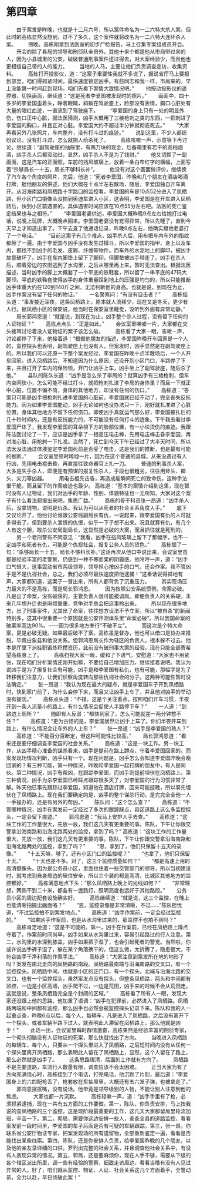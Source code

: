 #  第四章
　　由于案发是昨晚，也就是十二月六号，所以案件命名为一二六特大杀人案。但此时的高栋显然没想到，过不了多久，这个案件就将改名为一二六特大连环杀人案。
　　傍晚，高栋刚拿到法医室的初步尸检报告，马上召集专案组成员开会。
　　开会的除了县局的领导和刑侦队全员外，其他十来个都是他从市局带过来的人，因为小县城里的公安，破破普通刑事案件还过得去，对大案经验少，而且他也更相信自己带的人的能力。
　　当地的人马，主要让他们负责调查走访，收集资料。
　　高栋打开投影仪，道：“这案子重要性我就不多说了，据说省厅马上要报到部里，咱们得抓紧时间，最快速度锁定凶手。有些同志和我一样，市局来的，早上没能第一时间赶到现场，咱们先看下案情大致情况吧。”
　　他按动投影仪的遥控器，切换画面，继续道：“这是死者李爱国被发现时的照片。”
　　画面中，四十多岁的李爱国歪着头，睁着眼睛，斜躺在驾驶座上，脸部没有表情，胸口心脏处有大量的暗红血迹，一直流到了驾驶座下。
　　“李爱国的身上只有一处的明显外伤，伤口正中心脏，据法医猜测，凶手大概用了三棱枪刺之类的东西，一把刺进了李爱国的胸口，并且正对心脏。李爱国大约不超过半分钟就彻底死去。”
　　“大家再看另外几张照片，车内整齐，没有打斗过的痕迹。”
　　说到这里，不少人都纷纷议论，没有打斗过，怎么就把人给杀死了。
　　高栋咳嗽一声，示意等下再讨论，继续道：“副驾驶座的抽屉里，有两万块的现金，后备箱里有若干的高档烟酒，凶手杀人后都没动过。显然，凶手杀人不是为了钱财。”
　　他又切换了一副画面，这是汽车的正面照，车前的挡风玻璃上，放着一条白布红字的横幅，上面写着“杀够局长一十五，局长不够科长补”。
　　他没有对这个画面做评价，继续换了汽车各个角度的照片，完后，他道：“死者李爱国，昨晚和几个朋友在酒店喝酒打牌，据他朋友的供述，他们大概在十点半左右散场，随后，李爱国独自开车离开。从沿海南路和凤栖路十字路口的监控看，李爱国的车是10点52分进入了凤栖路，但小区门口摄像头没拍到奥迪车进入小区，这表明，李爱国是在开车进入凤栖路后，快到小区前遇害的，具体遇害时间应该在10点55分左右吧。法医的死亡鉴定结果也与之相符。”
　　“李爱国老婆供述，李爱国大概昨晚9点左右给她打过电话，说晚上玩牌，大概晚点回来。李爱国老婆没有觉得异常，所以先睡了，直到今天早上才知道出事了。下午去查了他通话记录，昨晚9点左右，他确实跟他老婆打了一个电话。”
　　“目前这案子有几个难点，凶手杀人后，用布把车内车外的指纹都擦了一遍。由于李爱国与凶手没有发生过搏斗，所以李爱国的指甲、身上以及车内，都找不到凶手的毛发、皮屑、纤维等物件。而车外的水泥地上的脚印，被凶手故意破坏了。凶手在车内脚垫上留下了脚印，但脚垫被凶手带走了。凶手在杀人后，顺着旁边的农田逃到了水沟里，之后从哪里再上来，暂时无法查出。根据法医描述，当时凶手的脚上大概套了一个平底的铁鞋套，所以留了一串平底的47码大脚印。平底的铁鞋套使得凶手的身体重量踩到地上的压强是均匀的，所以只能推断凶手体重大约在120到140斤之间，无法判断他的身高。也就是说，到现在为止，凶手作案没有留下任何的物证。”
　　一名警察问：“有没有目击者？”
　　高栋摇头道：“事发接近深夜，这条凤栖路上，原本就人流稀少，现在又是冬天，更少有人行。据凤栖小区的保安说，他当时在保安室里睡觉，没听到外面有异常动静。”
　　局长郭鸿恩道：“就是说，到现在为止，凶手整个杀人过程，没有留下任何的人证物证？”
　　高栋点点头：“正是如此。”
　　会议室里唏嘘一片，大家都在交头接耳讨论着没人证物证的案子该怎么破。
　　高栋看了大家一眼，咳嗽一声，讨论都停了下来，他接着道：“根据他朋友的描述，李爱国昨晚开车回家是一个人的，监控探头也表明，副驾驶座上也没有人，但案发时，凶手显然是在副驾驶座上的。所以我们可以还原一下整个案发经过，李爱国在昨晚十点半散场后，一个人开车回家。进入凤栖路后，不知道因为什么原因，还没开到小区门口，半路停了下来，并且打开了车内的保险锁，开门让凶手上车，凶手坐上了副驾驶座，随后杀了他。”
　　县队的陈队长道：“凶手是怎么杀了李局的？就算凶手有三棱枪刺，但车内空间狭小，怎么可能不经过打斗，就把枪刺扎进了李局的身体里？而且一下就正中心脏，位置不偏不倚，身体的其他地方，却没有任何的伤口。”
　　高栋道：“答案只可能是凶手把枪刺扎进李爱国的心脏前，李爱国就已经不动了，完全丧失反抗能力。因为如果李爱国能动，凶手无论如何也没办法只一下，刚好就扎准进了心脏位置，身体其他地方不留下任何伤口。即使凶手真就运气那么好，李爱国被扎后的几十秒时间内，还是有反抗能力的，不可能没有任何打斗的迹象。下午我去看过李爱国尸体了，我发现李爱国的耳朵根下方的脸部位置，有一小块烫伤的痕迹。我跟陈法医讨论了一下，应该是凶手拿了一根高压电击棒，先用电击棒击昏李爱国，再对准心脏，用枪刺一下扎准。当然了，死亡到今天下午已经过了大半天时间，所以法医没法通过体液鉴定李爱国死前是否受了电击，这是我们的推断，也是最有可能的推断。”
　　会议室里顿时唏嘘一片，因为在这个普通的县城，从来没遇过有人行凶，先用电击棍击昏，再直接往致命器官上扎一刀。
　　普通的刑事杀人案，大多是失手杀人，即便是有预谋的报复性杀人，手段也很粗劣，往往用斧头、榔头、尖刀等凶器。
　　用电击棍先击昏，再造成能瞬间死亡的致命伤，这种手法很干脆，而且留下的作案痕迹也最少。
高栋道：“基本的案情介绍到这里，现在暂时没有人证物证，我们对凶手的年龄、性别、体貌特征也一无所知，大家对这个案子有什么看法都提出来吧，集思广益。”
　　高栋的骨干科员张一昂道：“凶手杀人后，没拿钱物，说明是仇杀。我认为可以从死者的社会关系角度入手。”
　　底下又议论开了，纷纷讨论谁跟公安局副局长有仇，一说起来，跟李爱国有仇的人可就多得去了，但到要杀人泄恨的仇恨，似乎一下子想不出来。况且就算有仇，有几个人有这个胆，敢杀公安局副局长，这显然是必破的大案，而且抓住就是死刑的。
　　另一个老刑警有不同意见：“我看，凶手在挡风玻璃上留下了那幅字，也不一定凶手和死者有仇，可能是个仇视社会，报复公务人员的货色。”
　　高栋插了一句：“杀够局长一十五，局长不够科长补。”这话再次从他口中说出来，会议室里虽都是经验丰富的老警察，仍感到一种不寒而栗的阴霾感。他冷哼一声，道：“凶手口气很大，这事震动省市两级领导，领导担心按凶手的口气，还会作案。我不管凶手是不是仇视社会，总之，我们必须尽最快速度把他逮捕！”这番话说得掷地有声，大家都知道，这案子一冒出来，所有人都背负了沉重压力。
　　其实现场压力最大的不是高栋，而是局长郭鸿恩。
　　因为按照公安系统惯例，命案必破。凡是出了命案，没有破获的，主管负责人很可能被调岗。即便负责人的关系硬，未来几年想升迁也是麻烦重重，竞争对手总会把这事拎出来。
　　所以现在很多地方，出了刑事案件，尤其出了命案，往往想方设法不予立案，所以“被自杀”的新闻特别多，这其中很重要一个原因就是公安评测体系里“命案必破”。所以我国命案的破案率高达90%。——因为很多地方奉行“不破不立”。
　　而这次是个特大命案，更是必破无疑。如果最后破不了案，高栋虽是督办，他也可以借口是协办来推脱，毕竟白象县和他没关系。但郭鸿恩局长作为辖区的负责人，根本躲不过去。他本是厅里下派挂职锻炼积攒资历，此前没有破刑事大案的经验，现在只能全部寄希望高栋身上了。
　　高栋扫视大家一眼，缓和了下语气，安慰道：“大家也不用紧张，现在咱们分析案情还刚开始嘛，不要给自己增加压力，继续接着说吧。我认为说凶手是为了报复社会有可能，凶手是和李爱国有私仇，也有可能，那幅字是为了转移我们注意力，让我们侦察角度转向那些仇视社会的分子。这两种可能性暂时没法确定。”
　　张一昂道：“我认为现在最大的疑点，就是李爱国车子开到凤栖路时，快到家门前了，为什么会停下来，而且又让凶手上车了，并且他对凶手的举动没有提防。”
　　高栋点头道：“不错，这是个关注重点。按照咱们开车习惯，半夜开到一条人流量小的路上，有什么情况会促使人半路停下车？”
　　一人道：“到路边上厕所？”
　　随即有人反驳：“都快到家了，怎么可能就差一两分钟憋不住？”
　　高栋道：“更为古怪的是，李爱国居然让凶手上车了。你们半夜开车到路上，有什么情况会让车外的人上车？”
　　张一昂道：“凶手是李爱国的熟人？”
　　高栋道：“不能百分百断定，但这种可能性比较高。”
　　局长郭鸿恩道：“看来还是要仔细调查李爱国的社会关系。”
　　高栋道：“这是一块工作。另一块工作，从凶手精心准备的谋杀看来，凶手是提前在路上蹲点，守着李爱国回家的。而案发现场情况判断，凶手只有一个。现在问题是，凶手怎么会知道李爱国昨晚会晚回家的？有三种可能，第一种情况，昨晚和李爱国一起打牌的朋友中，有人是同伙。第二种情况，凶手有帮凶，在跟踪李爱国，而凶手则提前埋伏在凤栖路上。第三种情况，凶手为杀李爱国已经踩点跟踪很多天了，对李爱国的行为习惯非常了解。昨天他已事先跟踪过李爱国，知道他在酒店打牌，回来可能挺晚，所以事先埋伏在了凤栖路上。现在我们要确定的是，凶手的整个谋杀行动，是完完全全他一人一手操办的，还是有另外的帮凶。”
　　陈队问：“这个怎么查？”
　　高栋道：“不管哪种情况，凶手在案发前一定经过了多次的跟踪踩点，县区道路上这么多监控探头，一定会留下痕迹。”
　　郭鸿恩道：“我马上安排人手去查。”
　　高栋道：“这块工作的工作量很大，先放一放，我们这几天有更重要的事。陈队，下午让你跟交警拿沿海南路和沿海北路两处的监控，拿到了吗？”
高栋道：“这块工作的工作量很大，先放一放，我们这几天有更重要的事。陈队，下午让你跟交警拿沿海南路和沿海北路两处的监控，拿到了吗？”
　　“恩，拿到了，他们只保留十五天的录像。”
　　“十五天嘛，够了。还有小区门口的监控呢？”
　　“也拿了，他们只保留十天。”
　　“十天也差不多。对了，这三个监控质量如何？”
　　“都是高速上用的高清摄像头。因为是公务员小区，里面也住着一些交管部门的领导，所以当初建设时，就考虑到自身周边的居住安全，所以三个装的都是高清，比城区其他地方的监控都好。”
　　高栋满意地点下头：“那么凤栖路上晚上的光线如何？”
　　“非常理想，两侧不到二十米，都各有一盏路灯，照明亮度也远好于其他路段。”
　　公务员小区的周边配套设施确实好。
　　高栋继续道：“就是说，这三个监控，在晚上也能清晰拍摄出画面咯？”
　　“恩，监控录像是非常清晰，不过……”陈队担忧道，“不过监控拍不到案发地点。”
　　高栋道：“凶手作案前，一定会经过监控的。”
　　“如果凶手作案前，也是从水沟里过来的，那监控不也拍不到吗？”
　　高栋肯定地道：“这是不可能的。第一，凶手在作案前，已经在凤栖路上蹲点守着了，作案前时间尚早，凶手如果从水沟里过来，容易引起路过的行人注意。第二，水沟里的水深到膝盖，凶手如果裤子湿了，也会引起死者的警觉。当然啦，你或许说凶手裤子湿了，躲在某个角落换干的，但这么做，太折腾了，隐患很大，不符合凶手干净利落的作案手法。”
　　高栋道：“大家注意到案发所在地的地形了吗？案发在南北走向的凤栖路的南段。凤栖路最南端与沿海南路的交叉口，有一个监控探头。凤栖路中间，也就是小区的正门口，有一个探头。北端与沿海北路的交叉口，也有一个监控探头。虽然案发点没有探头，但整条凤栖路，两头和中间都有监控，一边是小区高墙，凶手爬不过，一边是荒田，凶手来的时候不会从荒田走。这就是说，整条凤栖路完全是个封闭的区域。”
　　高栋看了所有人一眼，发现大家还没跟上他的思路，他加重了语调：“凶手在犯罪前，必然进入了凤栖路。凤栖路两端和中间都有监控，那么凶手也必然会被监控探头记录下来。陈队和我的人一起重点查，昨晚6点以后，每个人，每辆车，凡是进入了凤栖路，之后没有离开下一个探头，或者车辆半路下过人，就表明此人滞留在凤栖路上，那么他就是凶手！”
　　此话一出，会议室里瞬时群情激奋，高栋果然是经验丰富的刑侦专家，一个彻头彻脑没有人证物证的死案，那么快就找出了方向。
　　当晚进入凤栖路的每辆车，每个人，只要从一个探头里进入了凤栖路，之后短时间内没有从任何一个探头里离开凤栖路，那么表明此人留在了凤栖路上，显然，这个人留在了路上，那么必然就是凶手了。
　　这条思路理清，后面的工作就有方向了。
　　凤栖路不是主要道路，车流行人数量有限，调查应该不会太困难。
　　正当大家为有了方向充满信心时，高栋接到了个电话，打完电话，他沉默了片刻，最后道：“李爱国身上的六四配枪丢了，枪套放在车抽屉里，大概还有五六发子弹，也被拿走了。”
　　郭鸿恩抿抿嘴，没有说话。他毕竟是领导级别的人物，不能让别人注意到他的焦虑。
　　大家也都一片沉默。
　　高栋轻嗽一声，道：“凶手手里有了枪，必须抓紧逮捕，现在一共有五方面的工作要做。第一，陈队，你负责安排，马上按我说的查凤栖路的三个监控，这是现阶段最重要的工作，这几天大家都留局里轮流加班，辛苦一下。第二，郭局，需要你这边安排一些人，查查全县的道路监控，看看案发前一段时间里，李爱国的车子后面是否有可疑的车辆跟踪。第三，张一昂，你联系省公安厅物证专家，把案发现场的所有遗留物，全部重新鉴定一遍，看看是否能找出某些线索。第四，陈队，还是你安排人负责，给李爱国昨晚的几个朋友，以及他的亲友录详细的口供，罗列出完整的社会关系，并且调查他社会关系中，有没有人表现异常的情况。第五，郭局，还是要麻烦你，现在人手不够，需要从下级的各个辖区派出所里，调一些有经验的警察，细致走访周边，看看当晚有没有人见过异常的人。好了，咱们就从监控、物证、人证、社会关系这几个方面着手，全警动员，全力以赴，早日侦破此案！”